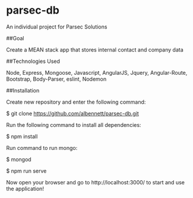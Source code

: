 # parsec-db

An individual project for Parsec Solutions

##Goal

Create a MEAN stack app that stores internal contact and company data

##Technologies Used

Node, Express, Mongoose, Javascript, AngularJS, Jquery, Angular-Route, Bootstrap, Body-Parser, eslint, Nodemon

##Installation

Create new repository and enter the following command:

$ git clone https://github.com/albennett/parsec-db.git

Run the following command to install all dependencies:

$ npm install

Run command to run mongo:

$ mongod

$ npm run serve

Now open your browser and go to http://localhost:3000/ to start and use the application!
